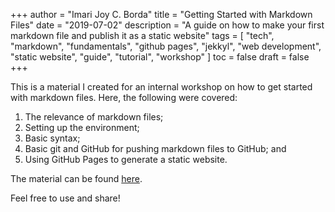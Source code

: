 +++
author = "Imari Joy C. Borda"
title = "Getting Started with Markdown Files"
date = "2019-07-02"
description = "A guide on how to make your first markdown file and publish it as a static website"
tags = [
    "tech",
    "markdown",
    "fundamentals",
    "github pages",
    "jekkyl",
    "web development",
    "static website",
    "guide",
    "tutorial",
    "workshop"
]
toc = false
draft = false
+++

This is a material I created for an internal workshop on how to get started with markdown files. Here, the following were covered:

1. The relevance of markdown files;
2. Setting up the environment;
3. Basic syntax;
4. Basic git and GitHub for pushing markdown files to GitHub; and
5. Using GitHub Pages to generate a static website.

The material can be found [here](https://imarijoyborda.com/markdown-tutorial/).

Feel free to use and share!
